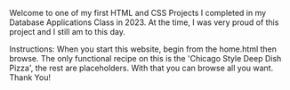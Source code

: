 Welcome to one of my first HTML and CSS Projects I completed in my Database Applications Class in 2023. At the time, I was very proud of this project and I still am to this day.



Instructions:
When you start this website, begin from the home.html then browse. The only functional recipe on this is the 'Chicago Style Deep Dish Pizza', the rest are placeholders. With that you can browse all you want. Thank You!
